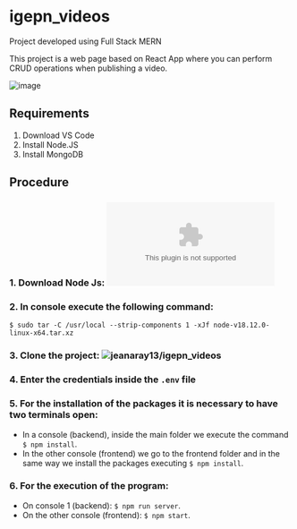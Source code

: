# igepn_videos

Project developed using Full Stack MERN

This project is a web page based on React App where you can perform CRUD operations when publishing a video.


![image](https://miro.medium.com/max/720/1*k0SazfSJ-tPSBbt2WDYIyw.png)

## Requirements

1. Download VS Code
2. Install Node.JS
3. Install MongoDB

## Procedure

### 1. Download Node Js: ![Linux v18.12.0](https://nodejs.org/dist/v18.12.0/node-v18.12.0.tar.gz)
### 2. In console execute the following command:
```
$ sudo tar -C /usr/local --strip-components 1 -xJf node-v18.12.0-linux-x64.tar.xz
```
### 3. Clone the project: ![jeanaray13/igepn_videos](https://github.com/jeanaray13/igepn_videos.git)
### 4. Enter the credentials inside the ```.env``` file
### 5. For the installation of the packages it is necessary to have two terminals open:
   - In a console (backend), inside the main folder we execute the command ```$ npm install```.
   - In the other console (frontend) we go to the frontend folder and in the same way we install the packages executing ```$ npm install```.
### 6. For the execution of the program:
   - On console 1 (backend): ```$ npm run server```.
   - On the other console (frontend): ```$ npm start```. 

